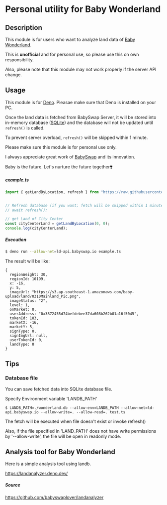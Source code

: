 # Personal utility for Baby Wonderland

## Description

This module is for users who want to analyze land data of [Baby Wonderland](https://land.babyswap.finance/land).

This is **unofficial** and for personal use, so please use this on own responsibility.

Also, please note that this module may not work properly if the server API change.

## Usage

This module is for [Deno](https://deno.land/).  Pleasae make sure that Deno is installed on your PC.

Once the land data is fetched from BabySwap Server, it will be stored into in-memory database ([SQLite](https://www.sqlite.org/)) and the database will not be updated until `refresh()` is called.

To prevent server overload, `refresh()` will be skipped within 1 minute.

Please make sure this module is for personal use only.

I always appreciate great work of [BabySwap](https://babyswap.finance/) and its innovation.

Baby is the future.  Let's nurture the future together❣️

##### example.ts

```typescript
import { getLandByLocation, refresh } from "https://raw.githubusercontent.com/babyswaplover/landb/0.2.7/mod.ts";


// Refresh database (if you want; fetch will be skipped within 1 minute from last fetch to prevent server overload)
// await refresh();

// get Land of City Center
const cityCenterLand = getLandByLocation(0, 0);
console.log(cityCenterLand);
```

##### Execution

```bash
$ deno run --allow-net=ld-api.babyswap.io example.ts
```

The result will be like:

```
{
  regionWeight: 30,
  regionId: 10199,
  x: -16,
  y: 5,
  imageUrl: "https://s3.ap-southeast-1.amazonaws.com/baby-upload/land/0310Mainland_Pic.png",
  imageStatus: "2",
  level: 1,
  onMarket: 0,
  userAddress: "0x3872455d74befdebee37da608b262b01a16f5045",
  tokenId: 183,
  marketX: -16,
  marketY: 5,
  signType: 0,
  signImgUrl: null,
  userTokenId: 0,
  landType: 0
}
```

## Tips

### Database file

You can save fetched data into SQLite database file.

Specify Environment variable 'LANDB_PATH'

```
$ LANDB_PATH=./wonderland.db --allow-env=LANDB_PATH --allow-net=ld-api.babyswap.io --allow-write=. --allow-read=. test.ts
```

The fetch will be executed when file doesn't exist or invoke refresh()

Also, if the file specified in 'LAND_PATH' does not have write permissions by '--allow-write', the file will be open in readonly mode.

## Analysis tool for Baby Wonderland

Here is a simple analysis tool using landb.

https://landanalyzer.deno.dev/

##### Source

https://github.com/babyswaplover/landanalyzer
